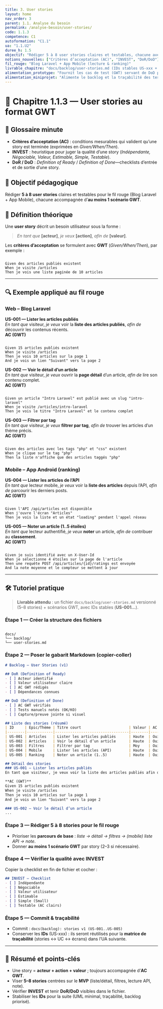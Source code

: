 ```yaml
---
title: 3. User stories
layout: home
nav_order: 3
parent: 1.1. Analyse du besoin
permalink: /analyse-besoin/user-stories/
code: 1.1.3
competence: C1
autoformation: "C1.1"
ua: "1.1.U2"
duree_h: 1.5
objectif: "Rédiger 5 à 8 user stories claires et testables, chacune avec au moins 1 scénario GWT."
notions_nouvelles: ["Critères d’acceptation (AC)", "INVEST", "DoR/DoD"]
fil_rouge: "Blog Laravel + App Mobile (lecture & ranking)"
livrable_chapitre: "docs/backlog/user-stories.md (IDs stables US-xxx + scénarios GWT)"
alimentation_prototype: "Fournit les cas de test (GWT) servant de DoD pour le prototype N2"
alimentation_miniprojet: "Alimente le backlog et la traçabilité des tests d’acceptation du mini-projet N3"
---
```


# 📘 Chapitre 1.1.3 — User stories au format GWT

## 📒 Glossaire minute
- **Critères d’acceptation (AC)** : conditions mesurables qui valident qu’une story est terminée (exprimées en *Given/When/Then*).
- **INVEST** : heuristique pour juger la qualité d’une story (*Indépendante, Négociable, Valeur, Estimable, Simple, Testable*).
- **DoR / DoD** : *Definition of Ready* / *Definition of Done*—checklists d’entrée et de sortie d’une story.

## 🎯 Objectif pédagogique
Rédiger **5 à 8 user stories** claires et testables pour le fil rouge (Blog Laravel + App Mobile), chacune accompagnée d’**au moins 1 scénario GWT**.

## 🧠 Définition théorique
Une **user story** décrit un besoin utilisateur sous la forme :
> *En tant que* **[acteur]**, *je veux* **[action]**, *afin de* **[valeur]**.

Les **critères d’acceptation** se formulent avec **GWT** (*Given/When/Then*), par exemple :
```

Given des articles publiés existent
When je visite /articles
Then je vois une liste paginée de 10 articles

```

---

## 🔍 Exemple appliqué au fil rouge

### Web – Blog Laravel
**US-001 — Lister les articles publiés**  
*En tant que* visiteur, *je veux* voir la **liste des articles publiés**, *afin de* découvrir les contenus récents.  
**AC (GWT)**  
```

Given 15 articles publiés existent
When je visite /articles
Then je vois 10 articles sur la page 1
And je vois un lien "Suivant" vers la page 2

```

**US-002 — Voir le détail d’un article**  
*En tant que* visiteur, *je veux* ouvrir la **page détail** d’un article, *afin de* lire son contenu complet.  
**AC (GWT)**
```

Given un article "Intro Laravel" est publié avec un slug "intro-laravel"
When je visite /articles/intro-laravel
Then je vois le titre "Intro Laravel" et le contenu complet

```

**US-003 — Filtrer par tag**  
*En tant que* visiteur, *je veux* **filtrer par tag**, *afin de* trouver les articles d’un thème précis.  
**AC (GWT)**
```

Given des articles avec les tags "php" et "css" existent
When je clique sur le tag "php"
Then la liste n'affiche que des articles taggés "php"

```

### Mobile – App Android (ranking)
**US-004 — Lister les articles de l’API**  
*En tant que* lecteur mobile, *je veux* voir la **liste des articles** depuis l’API, *afin de* parcourir les derniers posts.  
**AC (GWT)**
```

Given l'API /api/articles est disponible
When j'ouvre l'écran "Articles"
Then je vois la liste et un état "loading" pendant l'appel réseau

```

**US-005 — Noter un article (1..5 étoiles)**  
*En tant que* lecteur authentifié, *je veux* **noter** un article, *afin de* contribuer au **classement**.  
**AC (GWT)**
```

Given je suis identifié avec un X-User-Id
When je sélectionne 4 étoiles sur la page de l'article
Then une requête POST /api/articles/{id}/ratings est envoyée
And la note moyenne et le compteur se mettent à jour

```

---

## 🛠 Tutoriel pratique

> **Livrable attendu** : un fichier `docs/backlog/user-stories.md` versionné (5–8 stories) + scénarios GWT, avec IDs stables (**US-001…**).

### Étape 1 — Créer la structure des fichiers
```

docs/
└── backlog/
└── user-stories.md

````

### Étape 2 — Poser le gabarit Markdown (copier-coller)
```md
# Backlog – User Stories (v1)

## DoR (Definition of Ready)
- [ ] Acteur identifié
- [ ] Valeur utilisateur claire
- [ ] AC GWT rédigés
- [ ] Dépendances connues

## DoD (Definition of Done)
- [ ] AC GWT vérifiés
- [ ] Tests manuels notés (OK/KO)
- [ ] Capture/preuve jointe si visuel

## Liste des stories (résumé)
| ID     | Epic/Thème | Titre court                      | Valeur | AC GWT ? |
|--------|------------|----------------------------------|--------|---------|
| US-001 | Articles   | Lister les articles publiés      | Haute  | Oui     |
| US-002 | Articles   | Voir le détail d’un article      | Haute  | Oui     |
| US-003 | Filtres    | Filtrer par tag                  | Moy    | Oui     |
| US-004 | Mobile     | Lister les articles (API)        | Haute  | Oui     |
| US-005 | Ranking    | Noter un article (1..5)          | Haute  | Oui     |

## Détail des stories
### US-001 — Lister les articles publiés
En tant que visiteur, je veux voir la liste des articles publiés afin de découvrir les contenus récents.

**AC (GWT)**
Given 15 articles publiés existent  
When je visite /articles  
Then je vois 10 articles sur la page 1  
And je vois un lien "Suivant" vers la page 2

### US-002 — Voir le détail d’un article
...

````

### Étape 3 — Rédiger **5 à 8** stories pour le fil rouge

* Prioriser les **parcours de base** : *liste → détail → filtres → (mobile) liste API → note*.
* Donner **au moins 1 scénario GWT** par story (2–3 si nécessaire).

### Étape 4 — Vérifier la qualité avec **INVEST**

Copier la checklist en fin de fichier et cocher :

```md
## INVEST – Checklist
- [ ] Indépendante
- [ ] Négociable
- [ ] Valeur utilisateur
- [ ] Estimable
- [ ] Simple (Small)
- [ ] Testable (AC clairs)
```

### Étape 5 — Commit & traçabilité

* Commit : `docs(backlog): stories v1 (US-001..US-005)`
* Conserver les **IDs** (US-xxx) : ils seront réutilisés pour la **matrice de traçabilité** (stories ↔ UC ↔ écrans) dans l’UA suivante.

---

## 🧾 Résumé et points-clés

* Une story = **acteur + action + valeur** ; toujours accompagnée d’**AC GWT**.
* Viser **5–8 stories** centrées sur le **MVP** (liste/détail, filtres, lecture API, note).
* Vérifier **INVEST** et tenir **DoR/DoD** visibles dans le fichier.
* Stabiliser les **IDs** pour la suite (UML minimal, traçabilité, backlog priorisé).
